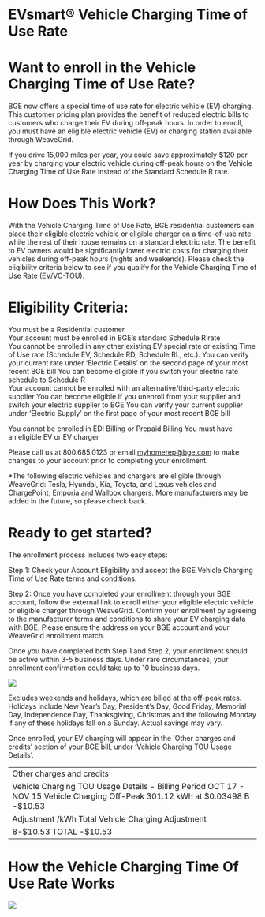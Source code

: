 # EVsmart® Vehicle Charging Time of Use Rate  

# Want to enroll in the Vehicle Charging Time of Use Rate?  

BGE now offers a special time of use rate for electric vehicle (EV) charging. This customer pricing plan provides the benefit of reduced electric bills to customers who charge their EV during off-peak hours. In order to enroll, you must have an eligible electric vehicle (EV) or charging station available through WeaveGrid.  

If you drive 15,000 miles per year, you could save approximately $\$120$ per year by charging your electric vehicle during off-peak hours on the Vehicle Charging Time of Use Rate instead of the Standard Schedule R rate.  

# How Does This Work?  

With the Vehicle Charging Time of Use Rate, BGE residential customers can place their eligible electric vehicle or eligible charger on a time-of-use rate while the rest of their house remains on a standard electric rate. The benefit to EV owners would be significantly lower electric costs for charging their vehicles during off-peak hours (nights and weekends). Please check the eligibility criteria below to see if you qualify for the Vehicle Charging Time of Use Rate (EV/VC-TOU).  

# Eligibility Criteria:  

You must be a Residential customer   
Your account must be enrolled in BGE’s standard Schedule R rate   
You cannot be enrolled in any other existing EV special rate or existing Time of Use rate (Schedule EV, Schedule RD, Schedule RL, etc.). You can verify your current rate under ‘Electric Details’ on the second page of your most recent BGE bill You can become eligible if you switch your electric rate schedule to Schedule R   
Your account cannot be enrolled with an alternative/third-party electric supplier You can become eligible if you unenroll from your supplier and switch your electric supplier to BGE You can verify your current supplier under ‘Electric Supply’ on the first page of your most recent BGE bill  

You cannot be enrolled in EDI Billing or Prepaid Billing You must have an eligible EV or EV charger  

Please call us at 800.685.0123 or email myhomerep@bge.com to make changes to your account prior to completing your enrollment.  

\*The following electric vehicles and chargers are eligible through WeaveGrid: Tesla, Hyundai, Kia, Toyota, and Lexus vehicles and ChargePoint, Emporia and Wallbox chargers. More manufacturers may be added in the future, so please check back.  

# Ready to get started?  

The enrollment process includes two easy steps:  

Step 1: Check your Account Eligibility and accept the BGE Vehicle Charging Time of Use Rate terms and conditions.  

Step 2: Once you have completed your enrollment through your BGE account, follow the external link to enroll either your eligible electric vehicle or eligible charger through WeaveGrid. Confirm your enrollment by agreeing to the manufacturer terms and conditions to share your EV charging data with BGE. Please ensure the address on your BGE account and your WeaveGrid enrollment match.  

Once you have completed both Step 1 and Step 2, your enrollment should be active within 3-5 business days. Under rare circumstances, your enrollment confirmation could take up to 10 business days.  

![](images/ccad09090b6412b8ae3b8c0c22530c471a780c22a6aabe738dc352cf94b477d1.jpg)  

Excludes weekends and holidays, which are billed at the off-peak rates. Holidays include New Year’s Day, President’s Day, Good Friday, Memorial Day, Independence Day, Thanksgiving, Christmas and the following Monday if any of these holidays fall on a Sunday. Actual savings may vary.  

Once enrolled, your EV charging will appear in the ‘Other charges and credits’ section of your BGE bill, under ‘Vehicle Charging TOU Usage Details’.  

<html><body><table><tr><td>Other charges and credits</td></tr><tr><td>Vehicle Charging TOU Usage Details - Billing Period OCT 17 - NOV 15 Vehicle Charging Off-Peak 301.12 kWh at $0.03498 B -$10.53</td></tr><tr><td>Adjustment /kWh Total Vehicle Charging Adjustment</td></tr><tr><td>8-$10.53 TOTAL -$10.53</td></tr></table></body></html>  

# How the Vehicle Charging Time Of Use Rate Works  

![](images/87fa44b96cc324bd0fd8a012c8e9a1a39e7e0c4d95044f69f538d12a1c1f53ba.jpg)  